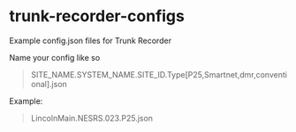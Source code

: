 # trunk-recorder-configs
Example config.json files for Trunk Recorder


Name your config like so

> SITE_NAME.SYSTEM_NAME.SITE_ID.Type[P25,Smartnet,dmr,conventional].json

Example:
> LincolnMain.NESRS.023.P25.json